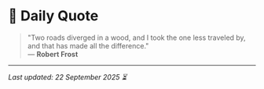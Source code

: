 # 📜 Daily Quote

> "Two roads diverged in a wood, and I took the one less traveled by, and that has made all the difference."  
> — **Robert Frost**

---

_Last updated: 22 September 2025 ⏳_
